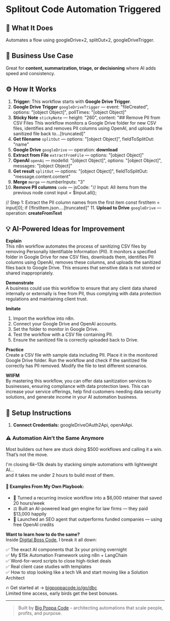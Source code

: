 # Splitout Code Automation Triggered
## 🚀 What It Does
Automates a flow using googleDrive×2, splitOut×2, googleDriveTrigger.

## 💼 Business Use Case
Great for **content, summarization, triage, or decisioning** where AI adds speed and consistency.

## ⚙️ How It Works
1. **Trigger:** This workflow starts with **Google Drive Trigger**.
2. **Google Drive Trigger** `googleDriveTrigger` — event: "fileCreated", options: "[object Object]", pollTimes: "[object Object]"
3. **Sticky Note** `stickyNote` — height: "260", content: "## Remove PII from CSV Files
This workflow monitors a Google Drive folder for new CSV files, identifies and removes PII columns using OpenAI, and uploads the sanitized file back to…[truncated]"
4. **Get filename** `splitOut` — options: "[object Object]", fieldToSplitOut: "name"
5. **Google Drive** `googleDrive` — operation: **download**
6. **Extract from File** `extractFromFile` — options: "[object Object]"
7. **OpenAI** `openAi` — modelId: "[object Object]", options: "[object Object]", messages: "[object Object]"
8. **Get result** `splitOut` — options: "[object Object]", fieldToSplitOut: "message.content.content"
9. **Merge** `merge` — numberInputs: "3"
10. **Remove PII columns** `code` — jsCode: "// Input: All items from the previous node
const input = $input.all();

// Step 1: Extract the PII column names from the first item
const firstItem = input[0];
if (!firstItem.json.…[truncated]"
11. **Upload to Drive** `googleDrive` — operation: **createFromText**

## 💡 AI-Powered Ideas for Improvement
**Explain**  
This n8n workflow automates the process of sanitizing CSV files by removing Personally Identifiable Information (PII). It monitors a specified folder in Google Drive for new CSV files, downloads them, identifies PII columns using OpenAI, removes these columns, and uploads the sanitized files back to Google Drive. This ensures that sensitive data is not stored or shared inappropriately.

**Demonstrate**  
A business could use this workflow to ensure that any client data shared internally or externally is free from PII, thus complying with data protection regulations and maintaining client trust.

**Imitate**  
1. Import the workflow into n8n.  
2. Connect your Google Drive and OpenAI accounts.  
3. Set the folder to monitor in Google Drive.  
4. Test the workflow with a CSV file containing PII.  
5. Ensure the sanitized file is correctly uploaded back to Drive.

**Practice**  
Create a CSV file with sample data including PII. Place it in the monitored Google Drive folder. Run the workflow and check if the sanitized file correctly has PII removed. Modify the file to test different scenarios.

**WIIFM**  
By mastering this workflow, you can offer data sanitization services to businesses, ensuring compliance with data protection laws. This can increase your service offerings, help find customers needing data security solutions, and generate income in your AI automation business.

## 🔧 Setup Instructions
1. **Connect Credentials:** googleDriveOAuth2Api, openAiApi.

### ⚠️ Automation Ain’t the Same Anymore

Most builders out here are stuck doing $500 workflows and calling it a win.  
That’s not the move.  

I'm closing $6k–$13k deals by stacking simple automations with lightweight AI...  
and it takes me under 2 hours to build most of them.

#### 🧠 Examples From My Own Playbook:
- 🔁 Turned a recurring invoice workflow into a $6,000 retainer that saved 20 hours/week  
- ⚖️ Built an AI-powered lead gen engine for law firms — they paid $13,000 happily  
- 🚀 Launched an SEO agent that outperforms funded companies — using free OpenAI credits  

**Want to learn how to do the same?**  
Inside [Digital Boss Code](https://bigpoppacode.io/go/dbc), I break it all down:

✅ The exact AI components that 3x your pricing overnight  
✅ My $15k Automation Framework using n8n + LangChain  
✅ Word-for-word scripts to close high-ticket deals  
✅ Real client case studies with templates  
✅ How to stop looking like a tech VA and start moving like a Solution Architect  

🔥 Get started at → [bigpoppacode.io/go/dbc](https://bigpoppacode.io/go/dbc)  
Limited time access, early birds get the best bonuses.

---
> Built by [Big Poppa Code](https://bigpoppacode.io) – architecting automations that scale people, profits, and purpose.
